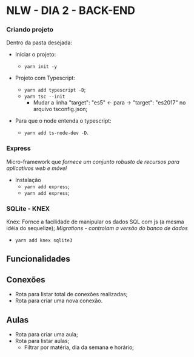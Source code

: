 # NLW - DIA 2 - BACK-END

### Criando projeto
Dentro da pasta desejada:
- Iniciar o projeto: 
    - `yarn init -y`
- Projeto com Typescript: 
    - `yarn add typescript -D`;
    - `yarn tsc --init`
        - Mudar a linha "target": "es5" <- para -> "target": "es2017" no arquivo tsconfig.json;

- Para que o node entenda o typescript:
    - `yarn add ts-node-dev -D`.

### Express
Micro-framework que _fornece um conjunto robusto de recursos para aplicativos web e móvel_
- Instalação
    - `yarn add express`;
    - `yarn add express`;

### SQLite - KNEX
Knex: Fornce a facilidade de manipular os dados SQL com js (a mesma idéia do sequelize);
_Migrations - controlam a versão do banco de dados_

- `yarn add knex sqlite3`


## Funcionalidades

## Conexões
- Rota para listar total de conexões realizadas;
- Rota para criar uma nova conexão.

## Aulas
- Rota para criar uma aula;
- Rota para listar aulas;
    - Filtrar por matéria, dia da semana e horário;
